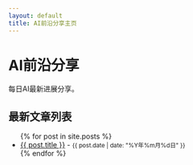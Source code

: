```yaml
---
layout: default
title: AI前沿分享主页
---
```


# AI前沿分享

每日AI最新进展分享。

## 最新文章列表

<ul>
  {% for post in site.posts %}
    <li>
      <a href="{{ post.url | relative_url }}">{{ post.title }}</a>
      - <small>{{ post.date | date: "%Y年%m月%d日" }}</small>
    </li>
  {% endfor %}
</ul>